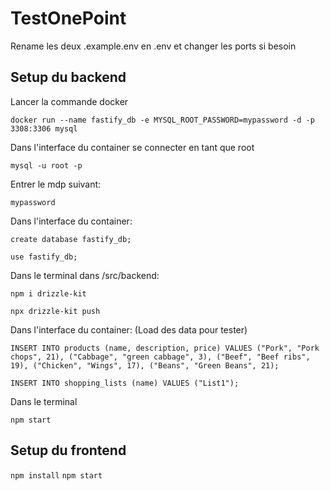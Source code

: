 # TestOnePoint

Rename les deux .example.env en .env et changer les ports si besoin

## Setup du backend

Lancer la commande docker

`docker run --name fastify_db -e MYSQL_ROOT_PASSWORD=mypassword -d -p 3308:3306 mysql`

Dans l'interface du container se connecter en tant que root

`mysql -u root -p`

Entrer le mdp suivant:

`mypassword`

Dans l'interface du container:

`create database fastify_db;`

`use fastify_db;`


Dans le terminal dans /src/backend:

`npm i drizzle-kit`

`npx drizzle-kit push`

Dans l'interface du container: (Load des data pour tester)

`INSERT INTO products
(name, description, price)
VALUES
("Pork", "Pork chops", 21),
("Cabbage", "green cabbage", 3),
("Beef", "Beef ribs", 19),
("Chicken", "Wings", 17),
("Beans", "Green Beans", 21);`

`INSERT INTO shopping_lists
(name)
VALUES
("List1");`

Dans le terminal

`npm start`

## Setup du frontend

`npm install`
`npm start`



